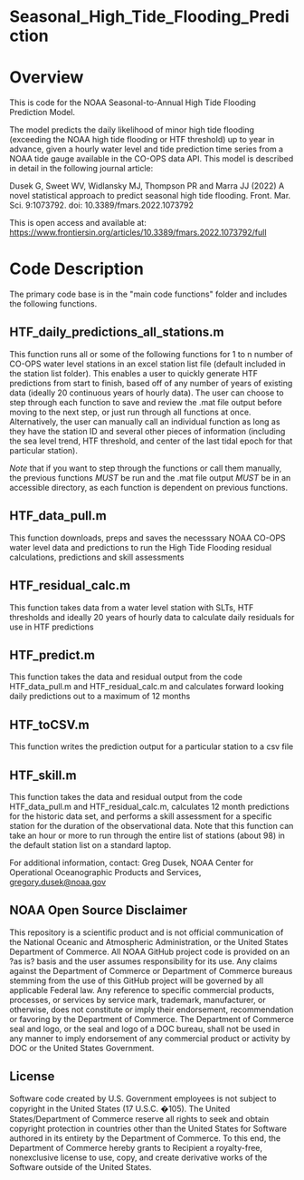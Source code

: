 # Seasonal_High_Tide_Flooding_Prediction

# Overview

This is code for the NOAA Seasonal-to-Annual High Tide Flooding Prediction Model. 

The model predicts the daily likelihood of minor high tide flooding (exceeding the NOAA high tide flooding or HTF threshold) up to year in advance, given a hourly water level and tide prediction time series from a NOAA tide gauge available in the CO-OPS data API. This model is described in detail in the following journal article:

Dusek G, Sweet WV, Widlansky MJ, Thompson PR and Marra JJ (2022) A novel statistical approach to predict seasonal high tide flooding. Front. Mar. Sci. 9:1073792. doi: 10.3389/fmars.2022.1073792

This is open access and available at: https://www.frontiersin.org/articles/10.3389/fmars.2022.1073792/full

# Code Description

The primary code base is in the "main code functions" folder and includes the following functions.

## HTF_daily_predictions_all_stations.m

This function runs all or some of the following functions for 1 to n number of CO-OPS water level stations in an excel station list file (default included in the station list folder). This enables a user to quickly generate HTF predictions from start to finish, based off of any number of years of existing data (ideally 20 continuous years of hourly data). The user can choose to step through each function to save and review the .mat file output before moving to the next step, or just run through all functions at once.  Alternatively, the user can manually call an individual function as long as they have the station ID and several other pieces of information (including the sea level trend, HTF threshold, and center of the last tidal epoch for that particular station).

*Note* that if you want to step through the functions or call them manually, the previous functions *MUST* be run and the .mat file output *MUST* be in an accessible directory, as each function is dependent on previous functions.

## HTF_data_pull.m

This function downloads, preps and saves the necesssary NOAA CO-OPS water level data and predictions to run the High Tide Flooding residual calculations, predictions and skill assessments

## HTF_residual_calc.m

This function takes data from a water level station with SLTs, HTF thresholds and ideally 20 years of hourly data to calculate daily residuals for use in HTF predictions

## HTF_predict.m

This function takes the data and residual output from the code HTF_data_pull.m and HTF_residual_calc.m and calculates forward looking daily predictions out to a maximum of 12 months

## HTF_toCSV.m

This function writes the prediction output for a particular station to a csv file

## HTF_skill.m

This function takes the data and residual output from the code HTF_data_pull.m and HTF_residual_calc.m, calculates 12 month predictions for the historic data set, and performs a skill assessment for a specific station for the duration of the observational data. Note that this function can take an hour or more to run through the entire list of stations (about 98) in the default station list on a standard laptop.

For additional information, contact:
Greg Dusek,
NOAA Center for Operational Oceanographic Products and Services, gregory.dusek@noaa.gov

## NOAA Open Source Disclaimer

This repository is a scientific product and is not official communication of the National Oceanic and Atmospheric Administration, or the United States Department of Commerce. All NOAA GitHub project code is provided on an ?as is? basis and the user assumes responsibility for its use. Any claims against the Department of Commerce or Department of Commerce bureaus stemming from the use of this GitHub project will be governed by all applicable Federal law. Any reference to specific commercial products, processes, or services by service mark, trademark, manufacturer, or otherwise, does not constitute or imply their endorsement, recommendation or favoring by the Department of Commerce. The Department of Commerce seal and logo, or the seal and logo of a DOC bureau, shall not be used in any manner to imply endorsement of any commercial product or activity by DOC or the United States Government.

## License

Software code created by U.S. Government employees is not subject to copyright in the United States (17 U.S.C. �105). The United States/Department of Commerce reserve all rights to seek and obtain copyright protection in countries other than the United States for Software authored in its entirety by the Department of Commerce. To this end, the Department of Commerce hereby grants to Recipient a royalty-free, nonexclusive license to use, copy, and create derivative works of the Software outside of the United States.
